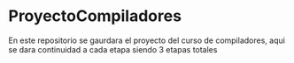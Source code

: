 # ProyectoCompiladores
En este repositorio se gaurdara el proyecto del curso de compiladores, aqui se dara continuidad a cada etapa siendo 3 etapas totales
